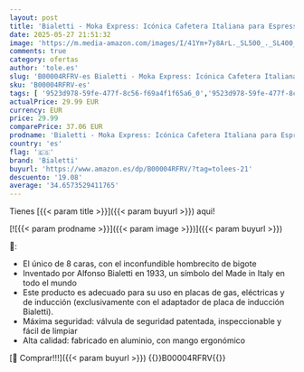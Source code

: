```yaml
---
layout: post
title: 'Bialetti - Moka Express: Icónica Cafetera Italiana para Espresso  Auténtico Café Italiano  Cafetera Moka 9 Tazas  420 Ml   Aluminio  Plata  para gas y inducción  con la placa adaptada de Bialetti '
date: 2025-05-27 21:51:32
image: 'https://m.media-amazon.com/images/I/41Ym+7y8ArL._SL500_._SL400_.jpg'
comments: true
category: ofertas
author: 'tole.es'
slug: 'B00004RFRV-es Bialetti - Moka Express: Icónica Cafetera Italiana para...'
sku: 'B00004RFRV-es'
tags: [ '9523d978-59fe-477f-8c56-f69a4f1f65a6_0','9523d978-59fe-477f-8c56-f69a4f1f65a6_2001','9523d978-59fe-477f-8c56-f69a4f1f65a6_2601','9523d978-59fe-477f-8c56-f69a4f1f65a6_3501','Arborist Merchandising Root','Cafeteras italianas','Cocina y cena','Hogar','Hogar y cocina','Hogar y muebles Made in Italy','Self Service','Special Features Stores','Utensilios para café y té','bialetti','cafetera','🇪🇸', ]
actualPrice: 29.99 EUR
currency: EUR
price: 29.99
comparePrice: 37.06 EUR
prodname: 'Bialetti - Moka Express: Icónica Cafetera Italiana para Espresso  Auténtico Café Italiano  Cafetera Moka 9 Tazas  420 Ml   Aluminio  Plata  para gas y inducción  con la placa adaptada de Bialetti '
country: 'es'
flag: '🇪🇸'
brand: 'Bialetti'
buyurl: 'https://www.amazon.es/dp/B00004RFRV/?tag=tolees-21'
descuento: '19.08'
average: '34.6573529411765'
---
```


Tienes [{{< param title >}}]({{< param buyurl >}}) aqui!

[![{{< param prodname >}}]({{< param image >}})]({{< param buyurl >}})

🔎:

- El único de 8 caras, con el inconfundible hombrecito de bigote
- Inventado por Alfonso Bialetti en 1933, un símbolo del Made in Italy en todo el mundo
- Este producto es adecuado para su uso en placas de gas, eléctricas y de inducción (exclusivamente con el adaptador de placa de inducción Bialetti).
- Máxima seguridad: válvula de seguridad patentada, inspeccionable y fácil de limpiar
- Alta calidad: fabricado en aluminio, con mango ergonómico

[🛒 Comprar!!!]({{< param buyurl >}})
{{<world>}}B00004RFRV{{</world>}}

